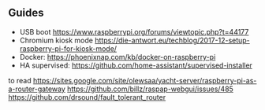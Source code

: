 ## Guides

- USB boot https://www.raspberrypi.org/forums/viewtopic.php?t=44177
- Chromium kiosk mode https://die-antwort.eu/techblog/2017-12-setup-raspberry-pi-for-kiosk-mode/
- Docker: https://phoenixnap.com/kb/docker-on-raspberry-pi
- HA supervised: https://github.com/home-assistant/supervised-installer


to read https://sites.google.com/site/olewsaa/yacht-server/raspberry-pi-as-a-router-gateway
https://github.com/billz/raspap-webgui/issues/485
https://github.com/drsound/fault_tolerant_router
